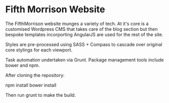 # Fifth Morrison Website

The FifthMorrison website munges a variety of tech. At it's core is a customised Wordpress CMS that takes care of the blog section but then bespoke templates incorporting AngularJS are used for the rest of the site.

Styles are pre-processed using SASS + Compass to cascade over original core stylings for each viewport.

Task automation undertaken via Grunt.
Package management tools include bower and npm.

After cloning the repository:

npm install
bower install

Then run grunt to make the build.